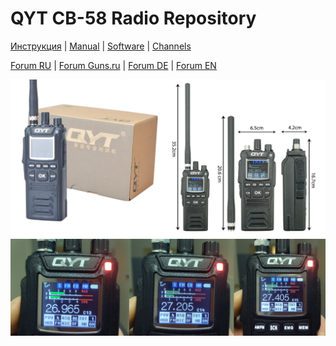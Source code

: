 # QYT CB-58 Radio Repository

[Инструкция](https://github.com/dkxce/QYT_CB-58/blob/main/QYT%20CB-58%20Manual%20RU.pdf) |
[Manual](https://github.com/dkxce/QYT_CB-58/blob/main/QYT%20CB-58%20Manual.pdf) |
[Software](https://github.com/dkxce/QYT_CB-58/tree/main/Software) |
[Channels](https://github.com/dkxce/QYT_CB-58/tree/main/Channels)   

[Forum RU](https://forum.auto-cb18.ru/viewtopic.php?f=12&t=5206&start=0) |
[Forum Guns.ru](https://forum.guns.ru/forummessage/7/2745700.html) |
[Forum DE](https://www.funkbasis.de/viewtopic.php?f=2&t=51626) |
[Forum EN](https://forums.radioreference.com/threads/qyt-cb58-or-president-randy.434252/)

<img src="QYT CB-58.jpg"/>
<img src="сетка 5.jpg"/>
